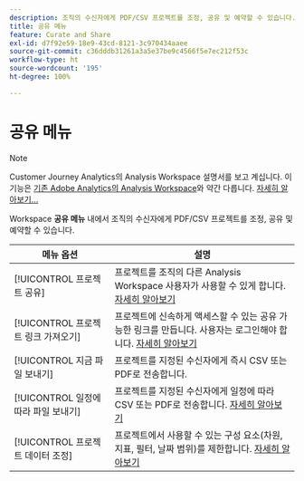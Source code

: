 ```yaml
---
description: 조직의 수신자에게 PDF/CSV 프로젝트를 조정, 공유 및 예약할 수 있습니다.
title: 공유 메뉴
feature: Curate and Share
exl-id: d7f92e59-18e9-43cd-8121-3c970434aaee
source-git-commit: c36dddb31261a3a5e37be9c4566f5e7ec212f53c
workflow-type: ht
source-wordcount: '195'
ht-degree: 100%

---
```


# 공유 메뉴

>[!NOTE]
>
>Customer Journey Analytics의 Analysis Workspace 설명서를 보고 계십니다. 이 기능은 [기존 Adobe Analytics의 Analysis Workspace](https://experienceleague.adobe.com/docs/analytics/analyze/analysis-workspace/home.html?lang=ko-KR)와 약간 다릅니다. [자세히 알아보기...](/help/getting-started/cja-aa.md)

Workspace **공유 메뉴** 내에서 조직의 수신자에게 PDF/CSV 프로젝트를 조정, 공유 및 예약할 수 있습니다.

| 메뉴 옵션 | 설명 |
| --- | --- |
| [!UICONTROL 프로젝트 공유] | 프로젝트를 조직의 다른 Analysis Workspace 사용자가 사용할 수 있게 합니다. [자세히 알아보기](https://experienceleague.adobe.com/docs/analytics/analyze/analysis-workspace/curate-share/share-projects.html?lang=ko-KR) |
| [!UICONTROL 프로젝트 링크 가져오기] | 프로젝트에 신속하게 액세스할 수 있는 공유 가능한 링크를 만듭니다. 사용자는 로그인해야 합니다. [자세히 알아보기](https://experienceleague.adobe.com/docs/analytics/analyze/analysis-workspace/curate-share/shareable-links.html?lang=ko-KR) |
| [!UICONTROL 지금 파일 보내기] | 프로젝트를 지정된 수신자에게 즉시 CSV 또는 PDF로 전송합니다. |
| [!UICONTROL 일정에 따라 파일 보내기] | 프로젝트를 지정된 수신자에게 일정에 따라 CSV 또는 PDF로 전송합니다. [자세히 알아보기](https://experienceleague.adobe.com/docs/analytics/analyze/analysis-workspace/curate-share/t-schedule-report.html?lang=ko-KR) |
| [!UICONTROL 프로젝트 데이터 조정] | 프로젝트에서 사용할 수 있는 구성 요소(차원, 지표, 필터, 날짜 범위)를 제한합니다. [자세히 알아보기](https://experienceleague.adobe.com/docs/analytics/analyze/analysis-workspace/curate-share/curate.html?lang=ko-KR) |
